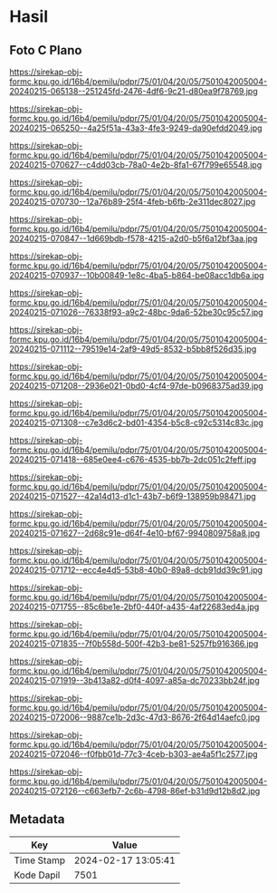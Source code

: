 # Hasil

## Foto C Plano

https://sirekap-obj-formc.kpu.go.id/16b4/pemilu/pdpr/75/01/04/20/05/7501042005004-20240215-065138--251245fd-2476-4df6-9c21-d80ea9f78769.jpg

https://sirekap-obj-formc.kpu.go.id/16b4/pemilu/pdpr/75/01/04/20/05/7501042005004-20240215-065250--4a25f51a-43a3-4fe3-9249-da90efdd2049.jpg

https://sirekap-obj-formc.kpu.go.id/16b4/pemilu/pdpr/75/01/04/20/05/7501042005004-20240215-070627--c4dd03cb-78a0-4e2b-8fa1-67f799e65548.jpg

https://sirekap-obj-formc.kpu.go.id/16b4/pemilu/pdpr/75/01/04/20/05/7501042005004-20240215-070730--12a76b89-25f4-4feb-b6fb-2e311dec8027.jpg

https://sirekap-obj-formc.kpu.go.id/16b4/pemilu/pdpr/75/01/04/20/05/7501042005004-20240215-070847--1d669bdb-f578-4215-a2d0-b5f6a12bf3aa.jpg

https://sirekap-obj-formc.kpu.go.id/16b4/pemilu/pdpr/75/01/04/20/05/7501042005004-20240215-070937--10b00849-1e8c-4ba5-b864-be08acc1db6a.jpg

https://sirekap-obj-formc.kpu.go.id/16b4/pemilu/pdpr/75/01/04/20/05/7501042005004-20240215-071026--76338f93-a9c2-48bc-9da6-52be30c95c57.jpg

https://sirekap-obj-formc.kpu.go.id/16b4/pemilu/pdpr/75/01/04/20/05/7501042005004-20240215-071112--79519e14-2af9-49d5-8532-b5bb8f526d35.jpg

https://sirekap-obj-formc.kpu.go.id/16b4/pemilu/pdpr/75/01/04/20/05/7501042005004-20240215-071208--2936e021-0bd0-4cf4-97de-b0968375ad39.jpg

https://sirekap-obj-formc.kpu.go.id/16b4/pemilu/pdpr/75/01/04/20/05/7501042005004-20240215-071308--c7e3d6c2-bd01-4354-b5c8-c92c5314c83c.jpg

https://sirekap-obj-formc.kpu.go.id/16b4/pemilu/pdpr/75/01/04/20/05/7501042005004-20240215-071418--685e0ee4-c676-4535-bb7b-2dc051c2feff.jpg

https://sirekap-obj-formc.kpu.go.id/16b4/pemilu/pdpr/75/01/04/20/05/7501042005004-20240215-071527--42a14d13-d1c1-43b7-b6f9-138959b98471.jpg

https://sirekap-obj-formc.kpu.go.id/16b4/pemilu/pdpr/75/01/04/20/05/7501042005004-20240215-071627--2d68c91e-d64f-4e10-bf67-9940809758a8.jpg

https://sirekap-obj-formc.kpu.go.id/16b4/pemilu/pdpr/75/01/04/20/05/7501042005004-20240215-071712--ecc4e4d5-53b8-40b0-89a8-dcb91dd39c91.jpg

https://sirekap-obj-formc.kpu.go.id/16b4/pemilu/pdpr/75/01/04/20/05/7501042005004-20240215-071755--85c6be1e-2bf0-440f-a435-4af22683ed4a.jpg

https://sirekap-obj-formc.kpu.go.id/16b4/pemilu/pdpr/75/01/04/20/05/7501042005004-20240215-071835--7f0b558d-500f-42b3-be81-5257fb916366.jpg

https://sirekap-obj-formc.kpu.go.id/16b4/pemilu/pdpr/75/01/04/20/05/7501042005004-20240215-071919--3b413a82-d0f4-4097-a85a-dc70233bb24f.jpg

https://sirekap-obj-formc.kpu.go.id/16b4/pemilu/pdpr/75/01/04/20/05/7501042005004-20240215-072006--9887ce1b-2d3c-47d3-8676-2f64d14aefc0.jpg

https://sirekap-obj-formc.kpu.go.id/16b4/pemilu/pdpr/75/01/04/20/05/7501042005004-20240215-072046--f0fbb01d-77c3-4ceb-b303-ae4a5f1c2577.jpg

https://sirekap-obj-formc.kpu.go.id/16b4/pemilu/pdpr/75/01/04/20/05/7501042005004-20240215-072126--c663efb7-2c6b-4798-86ef-b31d9d12b8d2.jpg


## Metadata

| Key        | Value               |
| ---------- | ------------------- |
| Time Stamp | 2024-02-17 13:05:41 |
| Kode Dapil | 7501                |




